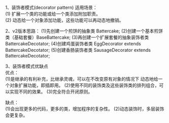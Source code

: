 1、装饰者模式(decorator pattern) 适用场景：  
(1) 扩展一个类的功能或给一个类添加附加职责。  
(2) 动态给一个对象添加功能，这些功能可以再动态地撤销。  

2、v2版本思路：
(1)先创建一个煎饼的抽象类 Battercake;
(2)创建一个基本煎饼类（基础套餐）BaseBattercake;
(3)再创建一个扩展套餐的抽象装饰者类 BattercakeDecotator;
(4)创建鸡蛋装饰者类 EggDecorator extends BattercakeDecotator;
(5)创建香肠装饰者类 SausageDecorator extends BattercakeDecotator;

3、装饰者模式优缺点  
优点：  
(1)是继承的有利补充，比继承灵魂，可以在不改变原有对象的情况下
动态地给一个对象扩展功能，即插即用。
(2)使用不同的装饰类及这些装饰类的排列组合，可以实现不同的效果。
(3)完全符合开闭原则。

缺点：  
(1)会出现更多的代码，更多的类，增加程序的复杂性。
(2)动态装饰时，多层装饰会更复杂。



